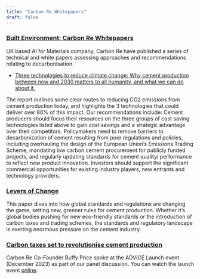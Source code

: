 ```yaml
---
title: "Carbon Re Whitepapers"
draft: false
---
```

### [Built Environment: Carbon Re Whitepapers](https://carbonre.com/whitepapers/)

UK based AI for Materials company, Carbon Re have published a series of technical and white papers assessing approaches and recommendations relating to decarbonisation.

- [Three technologies to reduce climate change:  Why cement production between now and 2030 matters to all humanity, and what we can do about it.](https://carbonre.com/three-technologies-to-reduce-climate-change) 

The report outlines some clear routes to reducing CO2 emissions from cement production today, and highlights the 3 technologies that could deliver over 80% of this impact. Our recommendations include:
Cement producers should focus their resources on the three groups of cost saving technologies listed above to gain cost savings and a strategic advantage over their competitors.
Policymakers need to remove barriers to decarbonization of cement resulting from poor regulations and policies, including overhauling the design of the European Union’s Emissions Trading Scheme, mandating low carbon cement procurement for publicly funded projects, and regularly updating standards for cement quality/ performance to reflect new product innovation.
Investors should support the significant commercial opportunities for existing industry players, new entrants and technology providers.

### [Levers of Change](https://carbonre.com/levers-of-change)

This paper dives into how global standards and regulations are changing the game, setting new, greener rules for cement production. Whether it’s global bodies pushing for new eco-friendly standards or the introduction of carbon taxes and trading schemes, the standards and regulatory landscape is exerting enormous pressure on the cement industry.

### [Carbon taxes set to revolutionise cement production](https://carbonre.com/carbon-taxes-set-to-revolutionise-cement-production/)

Carbon Re Co-Founder Buffy Price spoke at the ADViCE Launch event (December 2023) as part of our panel discussion. You can watch the launch event [online](https://www.youtube.com/watch?v=AqzKEXqrUb0). 
